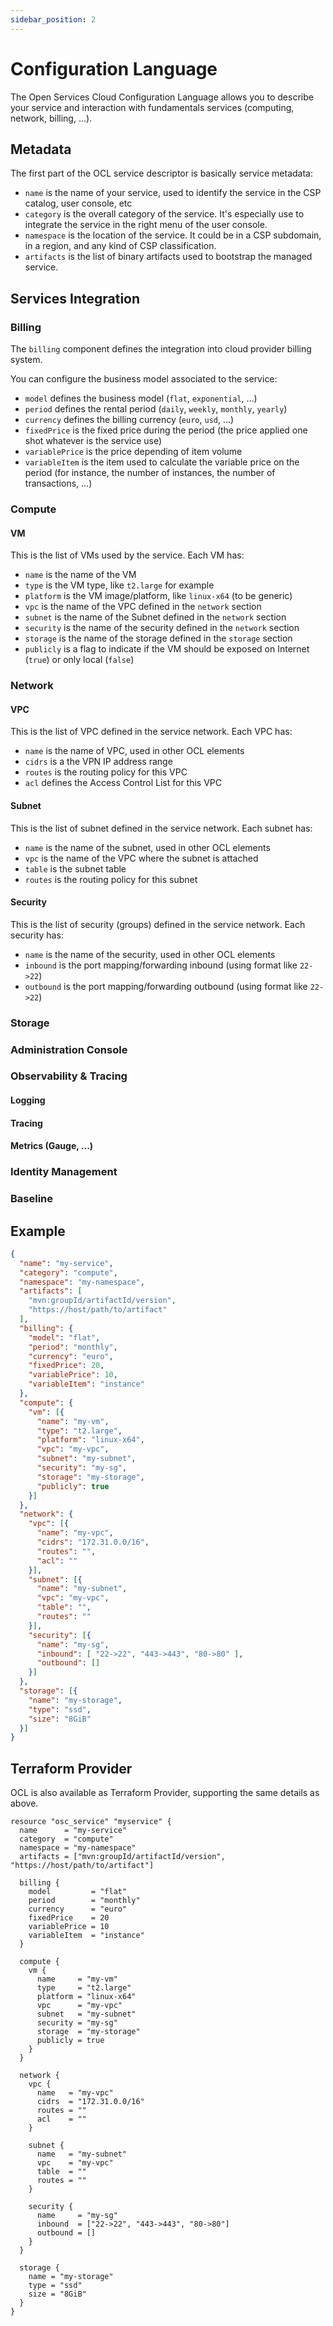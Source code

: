 ```yaml
---
sidebar_position: 2
---
```


# Configuration Language

The Open Services Cloud Configuration Language allows you to describe your service and interaction with fundamentals services (computing, network, billing, ...).

## Metadata

The first part of the OCL service descriptor is basically service metadata:

* `name` is the name of your service, used to identify the service in the CSP catalog, user console, etc
* `category` is the overall category of the service. It's especially use to integrate the service in the right menu of the user console.
* `namespace` is the location of the service. It could be in a CSP subdomain, in a region, and any kind of CSP classification.
* `artifacts` is the list of binary artifacts used to bootstrap the managed service.

## Services Integration

### Billing

The `billing` component defines the integration into cloud provider billing system.

You can configure the business model associated to the service:

* `model` defines the business model (`flat`, `exponential`, ...)
* `period` defines the rental period (`daily`, `weekly`, `monthly`, `yearly`)
* `currency` defines the billing currency (`euro`, `usd`, ...)
* `fixedPrice` is the fixed price during the period (the price applied one shot whatever is the service use)
* `variablePrice` is the price depending of item volume
* `variableItem` is the item used to calculate the variable price on the period (for instance, the number of instances, the number of transactions, ...)

### Compute

#### VM

This is the list of VMs used by the service. Each VM has:

* `name` is the name of the VM
* `type` is the VM type, like `t2.large` for example
* `platform` is the VM image/platform, like `linux-x64` (to be generic)
* `vpc` is the name of the VPC defined in the `network` section
* `subnet` is the name of the Subnet defined in the `network` section
* `security` is the name of the security defined in the `network` section
* `storage` is the name of the storage defined in the `storage` section
* `publicly` is a flag to indicate if the VM should be exposed on Internet (`true`) or only local (`false`)

### Network

#### VPC

This is the list of VPC defined in the service network. Each VPC has:

* `name` is the name of VPC, used in other OCL elements
* `cidrs` is a the VPN IP address range
* `routes` is the routing policy for this VPC
* `acl` defines the Access Control List for this VPC

#### Subnet

This is the list of subnet defined in the service network. Each subnet has:

* `name` is the name of the subnet, used in other OCL elements
* `vpc` is the name of the VPC where the subnet is attached
* `table` is the subnet table
* `routes` is the routing policy for this subnet

#### Security

This is the list of security (groups) defined in the service network. Each security has:

* `name` is the name of the security, used in other OCL elements
* `inbound` is the port mapping/forwarding inbound (using format like `22->22`)
* `outbound` is the port mapping/forwarding outbound (using format like `22->22`)

### Storage

### Administration Console

### Observability & Tracing

#### Logging

#### Tracing

#### Metrics (Gauge, ...)

### Identity Management

### Baseline

## Example

```json
{
  "name": "my-service",
  "category": "compute",
  "namespace": "my-namespace",
  "artifacts": [
    "mvn:groupId/artifactId/version",
    "https://host/path/to/artifact"
  ],
  "billing": {
    "model": "flat",
    "period": "monthly",
    "currency": "euro",
    "fixedPrice": 20,
    "variablePrice": 10,
    "variableItem": "instance"
  },
  "compute": {
    "vm": [{
      "name": "my-vm",
      "type": "t2.large",
      "platform": "linux-x64",
      "vpc": "my-vpc",
      "subnet": "my-subnet",
      "security": "my-sg",
      "storage": "my-storage",
      "publicly": true
    }]
  },
  "network": {
    "vpc": [{
      "name": "my-vpc",
      "cidrs": "172.31.0.0/16",
      "routes": "",
      "acl": ""
    }],
    "subnet": [{
      "name": "my-subnet",
      "vpc": "my-vpc",
      "table": "",
      "routes": ""
    }],
    "security": [{
      "name": "my-sg",
      "inbound": [ "22->22", "443->443", "80->80" ],
      "outbound": []
    }]
  },
  "storage": [{
    "name": "my-storage",
    "type": "ssd",
    "size": "8GiB" 
  }]
}
```

## Terraform Provider

OCL is also available as Terraform Provider, supporting the same details as above.

```hcl
resource "osc_service" "myservice" {
  name      = "my-service"
  category  = "compute"
  namespace = "my-namespace"
  artifacts = ["mvn:groupId/artifactId/version", "https://host/path/to/artifact"]

  billing {
    model         = "flat"
    period        = "monthly"
    currency      = "euro"
    fixedPrice    = 20
    variablePrice = 10
    variableItem  = "instance"
  }

  compute {
    vm {
      name     = "my-vm"
      type     = "t2.large"
      platform = "linux-x64"
      vpc      = "my-vpc"
      subnet   = "my-subnet"
      security = "my-sg"
      storage  = "my-storage"
      publicly = true
    }
  }

  network {
    vpc {
      name   = "my-vpc"
      cidrs  = "172.31.0.0/16"
      routes = ""
      acl    = ""
    }

    subnet {
      name   = "my-subnet"
      vpc    = "my-vpc"
      table  = ""
      routes = ""
    }

    security {
      name     = "my-sg"
      inbound  = ["22->22", "443->443", "80->80"]
      outbound = []
    }
  }

  storage {
    name = "my-storage"
    type = "ssd"
    size = "8GiB"
  }
}
```
